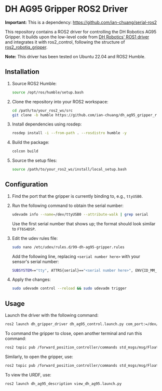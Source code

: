 # DH AG95 Gripper ROS2 Driver

**Important:** This is a dependency: https://github.com/ian-chuang/serial-ros2

This repository contains a ROS2 driver for controlling the DH Robotics AG95 Gripper. It builds upon the low-level code from [DH Robotics' ROS1 driver](https://github.com/DH-Robotics/dh_gripper_ros) and integrates it with ros2_control, following the structure of [ros2_robotiq_gripper](https://github.com/PickNikRobotics/ros2_robotiq_gripper).

**Note:** This driver has been tested on Ubuntu 22.04 and ROS2 Humble.

## Installation

1. Source ROS2 Humble:
   ```bash
   source /opt/ros/humble/setup.bash
   ```

2. Clone the repository into your ROS2 workspace:
   ```bash
   cd /path/to/your_ros2_ws/src
   git clone -b humble https://github.com/ian-chuang/dh_ag95_gripper_ros2.git
   ```

3. Install dependencies using rosdep:
   ```bash
   rosdep install -i --from-path . --rosdistro humble -y
   ```

4. Build the package:
   ```bash
   colcon build
   ```

5. Source the setup files:
   ```bash
   source /path/to/your_ros2_ws/install/local_setup.bash
   ```

## Configuration

1. Find the port that the gripper is currently binding to, e.g., `ttyUSB0`.
2. Run the following command to obtain the serial number:
   ```bash
   udevadm info --name=/dev/ttyUSB0 --attribute-walk | grep serial
   ```
   Use the first serial number that shows up; the format should look similar to `FT6S4DSP`.

3. Edit the udev rules file:
   ```bash
   sudo nano /etc/udev/rules.d/99-dh-ag95-gripper.rules
   ```
   Add the following line, replacing `<serial number here>` with your sensor's serial number:
   ```bash
   SUBSYSTEM=="tty", ATTRS{serial}=="<serial number here>", ENV{ID_MM_DEVICE_IGNORE}="1", ATTR{device/latency_timer}="1", SYMLINK+="robot/dh_ag95_gripper"
   ```

4. Apply the changes:
   ```bash
   sudo udevadm control --reload && sudo udevadm trigger
   ```

## Usage

Launch the driver with the following command:
```bash
ros2 launch dh_gripper_driver dh_ag95_control.launch.py com_port:=/dev/robot/dh_ag95_gripper
```

To command the gripper to close, open another terminal and run this command:
```bash
ros2 topic pub /forward_position_controller/commands std_msgs/msg/Float64MultiArray "{data: [0.93]}"
```

Similarly, to open the gripper, use:
```bash
ros2 topic pub /forward_position_controller/commands std_msgs/msg/Float64MultiArray "{data: [0]}"
```

To view the URDF, use:
```bash
ros2 launch dh_ag95_description view_dh_ag95.launch.py
```
